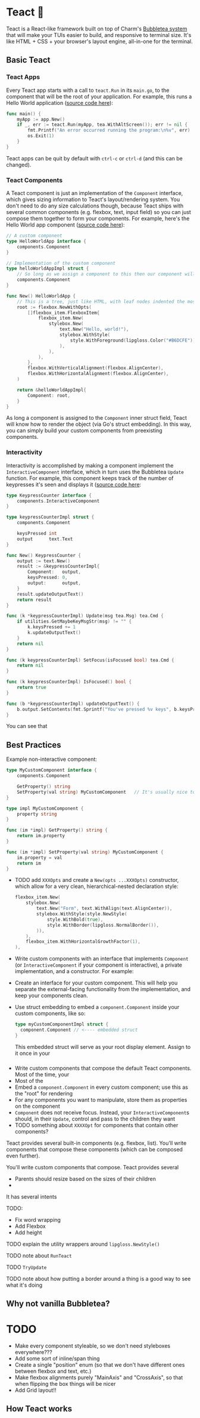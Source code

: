 Teact 🍵
========
Teact is a React-like framework built on top of Charm's [Bubbletea system](https://github.com/charmbracelet/bubbletea) that will make your TUIs easier to build, and responsive to terminal size. It's like HTML + CSS + your browser's layout engine, all-in-one for the terminal.

Basic Teact
-----------
### Teact Apps
Every Teact app starts with a call to `teact.Run` in its `main.go`, to the component that will be the root of your application. For example, this runs a Hello World application ([source code here](https://github.com/mieubrisse/teact/blob/main/demos/hello_world/main.go)):

```go
func main() {
	myApp := app.New()
	if _, err := teact.Run(myApp, tea.WithAltScreen()); err != nil {
		fmt.Printf("An error occurred running the program:\n%v", err)
		os.Exit(1)
	}
}
```

Teact apps can be quit by default with `ctrl-c` or `ctrl-d` (and this can be changed).

### Teact Components
A Teact component is just an implementation of the `Component` interface, which gives sizing information to Teact's layout/rendering system. You don't need to do any size calculations though, because Teact ships with several common components (e.g. flexbox, text, input field) so you can just compose them together to form your components. For example, here's the Hello World app component ([source code here](https://github.com/mieubrisse/teact/blob/main/demos/hello_world/app/app.go)):

```go
// A custom component
type HelloWorldApp interface {
	components.Component
}

// Implementation of the custom component
type helloWorldAppImpl struct {
	// So long as we assign a component to this then our component will call down to it (via Go struct embedding)
	components.Component
}

func New() HelloWorldApp {
    // This is a tree, just like HTML, with leaf nodes indented the most
	root := flexbox.NewWithOpts(
		[]flexbox_item.FlexboxItem{
			flexbox_item.New(
				stylebox.New(
					text.New("Hello, world!"),
					stylebox.WithStyle(
						style.WithForeground(lipgloss.Color("#B6DCFE")),
					),
				),
			),
		},
		flexbox.WithVerticalAlignment(flexbox.AlignCenter),
		flexbox.WithHorizontalAlignment(flexbox.AlignCenter),
	)

	return &helloWorldAppImpl{
		Component: root,
	}
}
```

As long a component is assigned to the `Component` inner struct field, Teact will know how to render the object (via Go's struct embedding). In this way, you can simply build your custom components from preexisting components.

### Interactivity
Interactivity is accomplished by making a component implement the `InteractiveComponent` interface, which in turn uses the Bubbletea `Update` function. For example, this component keeps track of the number of keypresses it's seen and displays it ([source code here]():

```go
type KeypressCounter interface {
	components.InteractiveComponent
}

type keypressCounterImpl struct {
	components.Component

	keysPressed int
	output      text.Text
}

func New() KeypressCounter {
	output := text.New()
	result := &keypressCounterImpl{
		Component:   output,
		keysPressed: 0,
		output:      output,
	}
	result.updateOutputText()
	return result
}

func (k *keypressCounterImpl) Update(msg tea.Msg) tea.Cmd {
	if utilities.GetMaybeKeyMsgStr(msg) != "" {
		k.keysPressed += 1
		k.updateOutputText()
	}
	return nil
}

func (k keypressCounterImpl) SetFocus(isFocused bool) tea.Cmd {
	return nil
}

func (k keypressCounterImpl) IsFocused() bool {
	return true
}

func (b *keypressCounterImpl) updateOutputText() {
	b.output.SetContents(fmt.Sprintf("You've pressed %v keys", b.keysPressed))
}
```

You can see that 

Best Practices
--------------
Example non-interactive component:
```go
type MyCustomComponent interface {
    components.Component

    GetProperty() string
    SetProperty(val string) MyCustomComponent   // It's usually nice to make these fluent, but not required
}

type impl MyCustomComponent {
    property string
}

func (im *impl) GetProperty() string {
    return im.property
}

func (im *impl) SetProperty(val string) MyCustomComponent {
    im.property = val
    return im
}
```

- TODO add `XXXOpts` and create a `New(opts ...XXXOpts)` constructor, which allow for a very clean, hierarchical-nested declaration style:
  ```go
  flexbox_item.New(
      stylebox.New(
          text.New("Form", text.WithAlign(text.AlignCenter)),
          stylebox.WithStyle(style.NewStyle(
              style.WithBold(true),
              style.WithBorder(lipgloss.NormalBorder()),
          )),
      ),
      flexbox_item.WithHorizontalGrowthFactor(1),
  ),
  ```

- Write custom components with an interface that implements `Component` (or `InteractiveComponent` if your component is interactive), a private implementation, and a constructor. For example:
- Create an interface for your custom component. This will help you separate the external-facing functionality from the implementation, and keep your components clean.
- Use struct embedding to embed a `component.Component` inside your custom components, like so:
  ```go
  type myCustomComponentImpl struct {
    component.Component // <---- embedded struct
  }
  ```
  This embedded struct will serve as your root display element. Assign to it once in your
### 

- Write custom components that compose the default Teact components. Most of the time, your 
- Most of the 
- Embed a `component.Component` in every custom component; use this as the "root" for rendering
- For any components you want to manipulate, store them as properties on the component
- `Component` does not receive focus. Instead, your `InteractiveComponent`s should, in their `Update`, control and pass to the children they want
- TODO something about `XXXXOpt` for components that contain other components?





Teact provides several built-in components (e.g. flexbox, list). You'll write components that compose these components (which can be composed even further).

You'll write custom components that compose. Teact provides several 


- Parents should resize based on the sizes of their children
- 




It has several intents

TODO:
- Fix word wrapping
- Add Flexbox
- Add height

TODO explain the utility wrappers around `lipgloss.NewStyle()`

TODO note about `RunTeact`

TODO `TryUpdate`

TODO note about how putting a border around a thing is a good way to see what it's doing

Why not vanilla Bubbletea?
--------------------------


TODO
====
- Make every component styleable, so we don't need styleboxes everywhere???
- Add some sort of inline/span thing
- Create a single "position" enum (so that we don't have different ones between flexbox and text, etc.)
- Make flexbox alignments purely "MainAxis" and "CrossAxis", so that when flipping the box things will be nicer
- Add Grid layout!!

How Teact works
---------------
